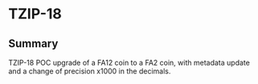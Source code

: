 # TZIP-18

## Summary

TZIP-18 POC upgrade of a FA12 coin to a FA2 coin, with metadata update and a change of precision x1000 in the decimals.
